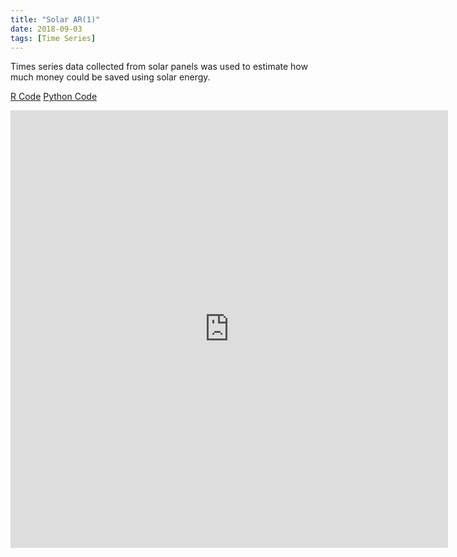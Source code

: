 ```yaml
---
title: "Solar AR(1)"
date: 2018-09-03
tags: [Time Series]
---
```


Times series data collected from solar panels was used to estimate how much money could be saved using solar energy.  

[R Code](https://jmmerrell.github.io/solar_AR1/solar_project.R)
[Python Code](https://jmmerrell.github.io/solar_AR1/solar_project.py)

<embed src="https://jmmerrell.github.io/solar_AR1/solar_project.pdf#zoom=85" width="700" height="700"  type="application/pdf" />
